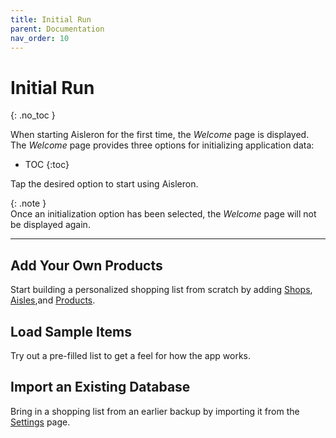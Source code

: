 ```yaml
---
title: Initial Run
parent: Documentation
nav_order: 10
---
```


# Initial Run
{: .no_toc }

When starting Aisleron for the first time, the *Welcome* page is displayed. The *Welcome* page provides three options for initializing application data:

* TOC
{:toc}

Tap the desired option to start using Aisleron.

{: .note }  
Once an initialization option has been selected, the *Welcome* page will not be displayed again.

---

## Add Your Own Products
Start building a personalized shopping list from scratch by adding [Shops]({{site.baseurl}}/docs/documentation/manage-shops#add-a-shop), [Aisles]({{site.baseurl}}/docs/documentation/manage-aisles#add-an-aisle),and [Products]({{site.baseurl}}/docs/documentation/manage-products#add-a-product).

## Load Sample Items
Try out a pre-filled list to get a feel for how the app works.

## Import an Existing Database
Bring in a shopping list from an earlier backup by importing it from the [Settings]({{site.baseurl}}/docs/documentation/settings#backuprestore) page.